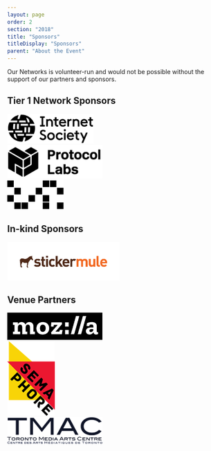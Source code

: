 ```yaml
---
layout: page
order: 2
section: "2018"
title: "Sponsors"
titleDisplay: "Sponsors"
parent: "About the Event"
---
```


Our Networks is volunteer-run and would not be possible without the support of our partners and sponsors.

## Tier 1 Network Sponsors

<div class="row sponsor-band">
  <div class="four columns">
    <a href="https://www.internetsociety.org/" rel="noopener"><img src="/images/sponsors/internet-society-logo.svg" width="200" alt="Internet Society logo" /></a>
  </div>
  <div class="four columns">
    <a href="https://protocol.ai/" rel="noopener"><img src="/images/sponsors/protocol-labs-logo.svg" width="220" alt="Protocol Labs logo" /></a>
  </div>
  <div class="four columns">
    <a href="https://dapphub.com/" rel="noopener"><img src="/images/sponsors/dapp-logo.svg" width="130" alt="Dapp.Org logo" /></a>
  </div>
</div>

## In-kind Sponsors

<div class="row sponsor-band">
  <div class="four columns">
    <a href="https://www.stickermule.com/supports/opensource" rel="noopener"><img src="/images/sponsors/sticker-mule-logo.svg" width="260" alt="Sticker Mule logo" /></a>
  </div>
</div>

## Venue Partners

<div class="row sponsor-band">
  <div class="four columns">
    <a href="https://www.mozilla.org/" rel="noopener"><img src="/images/sponsors/mozilla-logo.svg" width="220" alt="Mozilla logo" /></a>
  </div>
  <div class="four columns">
    <a href="http://semaphore.utoronto.ca/" rel="noopener"><img src="/images/sponsors/semaphore-logo.png" width="110" alt="Semaphore Research Cluster logo" /></a>
  </div>
  <div class="four columns">
    <a href="https://www.tomediaarts.org/" rel="noopener"><img src="/images/sponsors/tmac-logo.png" width="220" alt="Toronto Media Arts Centre logo" /></a>
  </div>
</div>
